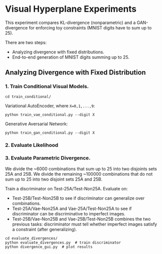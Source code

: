 # Visual Hyperplane Experiments

This experiment compares KL-divergence (nonparametric) 
and a GAN-divergence for enforcing toy constraints 
(MNIST digits have to sum up to 25).

There are two steps:
- Analyzing divergence with fixed distributions.
- End-to-end generation of MNIST digits summing up to 25.

## Analyzing Divergence with Fixed Distribution

### 1. Train Conditional Visual Models.

```cd train_conditional/```

Variational AutoEncoder, where `X=0,1,...,9`:

```python train_vae_conditional.py --digit X```

Generative Aversarial Network:

```python train_gan_conditional.py --digit X```


### 2. Evaluate Likelihood



### 3. Evaluate Parametric Divergence.

We divide the ~6000 combinations that sum up to 25 into two disjoints sets 25A and 25B.
We divide the remaining ~100000 combinations that do not sum up to 25 into two disjoint sets 25A and 25B.

Train a discriminator on Test-25A/Test-Non25A.
Evaluate on:
- Test-25B/Test-Non25B to see if discriminator can generalize over combinations.
- Test-25A/Vae-Non25A and Vae-25A/Test-Non25A  to see if discriminator can be discriminative to imperfect images.
- Test-25B/Vae-Non25B and Vae-25B/Test-Non25B combines the two previous tasks: discriminator must tell whether imperfect images satisfy a constraint (after generalizing).

```
cd evaluate_divergences/
python evaluate_divergences.py  # train discriminator
python divergence_gui.py  # plot results
```
